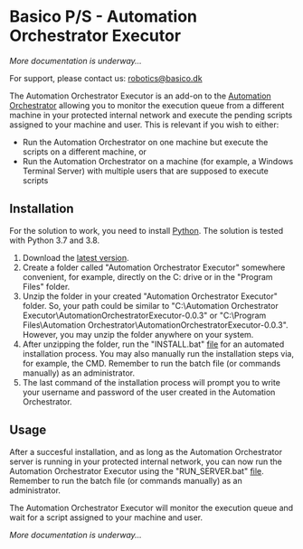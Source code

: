 # Basico P/S - Automation Orchestrator Executor

<i>More documentation is underway...</i>

For support, please contact us: robotics@basico.dk

The Automation Orchestrator Executor is an add-on to the [Automation Orchestrator](https://github.com/Basico-PS/AutomationOrchestrator) allowing you to monitor the execution queue from a different machine in your protected internal network and execute the pending scripts assigned to your machine and user. This is relevant if you wish to either:
- Run the Automation Orchestrator on one machine but execute the scripts on a different machine, or
- Run the Automation Orchestrator on a machine (for example, a Windows Terminal Server) with multiple users that are supposed to execute scripts

## Installation

For the solution to work, you need to install [Python](https://www.python.org/). The solution is tested with Python 3.7 and 3.8.

1. Download the [latest version](https://github.com/Basico-PS/AutomationOrchestratorExecutor/archive/v0.0.3.zip).
2. Create a folder called "Automation Orchestrator Executor" somewhere convenient, for example, directly on the C: drive or in the "Program Files" folder.
3. Unzip the folder in your created "Automation Orchestrator Executor" folder. So, your path could be similar to "C:\Automation Orchestrator Executor\AutomationOrchestratorExecutor-0.0.3" or "C:\Program Files\Automation Orchestrator\AutomationOrchestratorExecutor-0.0.3". However, you may unzip the folder anywhere on your system.
4. After unzipping the folder, run the "INSTALL.bat" [file](https://github.com/Basico-PS/AutomationOrchestratorExecutor/blob/master/INSTALL.bat) for an automated installation process. You may also manually run the installation steps via, for example, the CMD. Remember to run the batch file (or commands manually) as an administrator.
5. The last command of the installation process will prompt you to write your username and password of the user created in the Automation Orchestrator.

## Usage

After a succesful installation, and as long as the Automation Orchestrator server is running in your protected internal network, you can now run the Automation Orchestrator Executor using the "RUN_SERVER.bat" [file](https://github.com/Basico-PS/AutomationOrchestratorExecutor/blob/master/RUN_EXECUTOR.bat). Remember to run the batch file (or commands manually) as an administrator.

The Automation Orchestrator Executor will monitor the execution queue and wait for a script assigned to your machine and user.

<i>More documentation is underway...</i>
